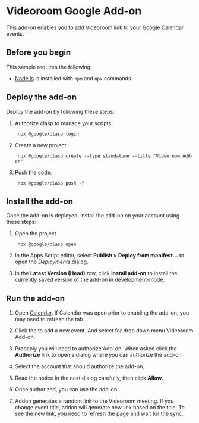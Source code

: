 # Videoroom Google Add-on

This add-on enables you to add Videoroom link to your Google Calendar events.

## Before you begin

This sample requires the following:

- [Node.js][node] is installed with `npm` and `npx` commands.

## Deploy the add-on

Deploy the add-on by following these steps:

1. Authorize clasp to manage your scripts

        npx @google/clasp login

2. Create a new project:

        npx @google/clasp create --type standalone --title "Videoroom Add-on"

3. Push the code:

        npx @google/clasp push -f

## Install the add-on

Once the add-on is deployed, install the add-on on your account using these steps:

1. Open the project

        npx @google/clasp open

2. In the Apps Script editor, select **Publish > Deploy from manifest...** to open the _Deployments_ dialog.

3. In the **Latest Version (Head)** row, click **Install add-on** to install the currently saved version of the add-on in development-mode.

## Run the add-on

1. Open [Calendar][calendar]. If Calendar was open prior to enabling the add-on,
   you may need to refresh the tab.

2. Click the to add a new event. And select for drop down menu Videoroom Add-on.

3. Probably you will need to authorize Add-on. When asked click the **Authorize** link
   to open a dialog where you can authorize the add-on.

4. Select the account that should authorize the add-on.

5. Read the notice in the next dialog carefully, then click **Allow**.

6. Once authorized, you can use the add-on.

7. Addon generates a random link to the Videoroom meeting. If you change event title, addon will generate new link based on the title.
   To see the new link, you need to refresh the page and wait for the sync.

<!-- References -->

[node]: https://nodejs.org/en/
[calendar]: https://calendar.google.com/calendar/
